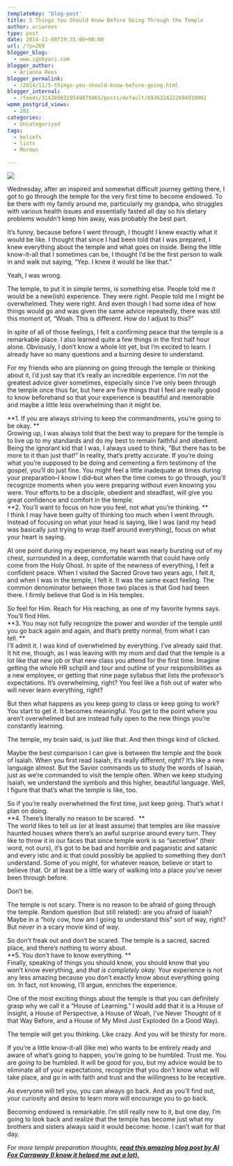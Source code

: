 ```yaml
---
templateKey: 'blog-post'
title: 5 Things You Should Know Before Going Through the Temple
author: ariwrees
type: post
date: 2014-11-08T19:35:00+00:00
url: /?p=269
blogger_blog:
  - www.igobyari.com
blogger_author:
  - Arianna Rees
blogger_permalink:
  - /2014/11/5-things-you-should-know-before-going.html
blogger_internal:
  - /feeds/3142898329549879465/posts/default/6936324222694939002
wpmm_postgrid_views:
  - 282
categories:
  - Uncategorized
tags:
  - beliefs
  - lists
  - Mormon

---
```

[![](http://www.igobyari.com/wp-content/uploads/2014/11/temple.jpg)](http://www.igobyari.com/wp-content/uploads/2014/11/temple.jpg)

Wednesday, after an inspired and somewhat difficult journey getting there, I got to go through the temple for the very first time to become endowed. To be there with my family around me, particularly my grandpa, who struggles with various health issues and essentially fasted all day so his dietary problems wouldn’t keep him away, was probably the best part.

It’s funny, because before I went through, I thought I knew exactly what it would be like. I thought that since I had been told that I was prepared, I knew everything about the temple and what goes on inside. Being the little know-it-all that I sometimes can be, I thought I’d be the first person to walk in and walk out saying, “Yep. I knew it would be like that.”

Yeah, I was wrong.

The temple, to put it in simple terms, is something else. People told me it would be a new(ish) experience. They were right. People told me I might be overwhelmed. They were right. And even though I had some idea of how things would go and was given the same advice repeatedly, there was still this moment of, “Woah. This is different. How do I adjust to this?”

In spite of all of those feelings, I felt a confirming peace that the temple is a remarkable place. I also learned quite a few things in the first half hour alone. Obviously, I don’t know a whole lot yet, but I’m excited to learn. I already have so many questions and a burning desire to understand.

For my friends who are planning on going through the temple or thinking about it, I’d just say that it’s really an incredible experience. I’m not the greatest advice giver sometimes, especially since I’ve only been through the temple once thus far, but here are five things that I feel are really good to know beforehand so that your experience is beautiful and memorable and maybe a little less overwhelming than it might be.

  
**1\. If you are always striving to keep the commandments, you’re going to be okay. **  
Growing up, I was always told that the best way to prepare for the temple is to live up to my standards and do my best to remain faithful and obedient. Being the ignorant kid that I was, I always used to think, “But there has to be more to it than just that!” In reality, that’s pretty accurate. If you’re doing what you’re supposed to be doing and cementing a firm testimony of the gospel, you’ll do just fine. You might feel a little inadequate at times during your preparation–I know I did–but when the time comes to go through, you’ll recognize moments when you were preparing without even knowing you were. Your efforts to be a disciple, obedient and steadfast, will give you great confidence and comfort in the temple.  
**2\. You’ll want to focus on how you feel, not what you’re thinking. **  
I think I may have been guilty of thinking too much when I went through. Instead of focusing on what your head is saying, like I was (and my head was basically just trying to wrap itself around everything), focus on what your heart is saying.

At one point during my experience, my heart was nearly bursting out of my chest, surrounded in a deep, comfortable warmth that could have only come from the Holy Ghost. In spite of the newness of everything, I felt a confident peace. When I visited the Sacred Grove two years ago, I felt it, and when I was in the temple, I felt it. It was the same exact feeling. The common denominator between those two places is that God had been there. I firmly believe that God is in His temples.

So feel for Him. Reach for His reaching, as one of my favorite hymns says. You’ll find Him.  
**3\. You may not fully recognize the power and wonder of the temple until you go back again and again, and that’s pretty normal, from what I can tell. **  
I’ll admit it. I was kind of overwhelmed by everything. I’ve already said that. It hit me, though, as I was leaving with my mom and dad that the temple is a lot like that new job or that new class you attend for the first time. Imagine getting the whole HR schpill and tour and outline of your responsibilities as a new employee, or getting that nine page syllabus that lists the professor’s expectations. It’s overwhelming, right? You feel like a fish out of water who will never learn everything, right?

But then what happens as you keep going to class or keep going to work? You start to get it. It becomes meaningful. You get to the point where you aren’t overwhelmed but are instead fully open to the new things you’re constantly learning.

The temple, my brain said, is just like that. And then things kind of clicked.

Maybe the best comparison I can give is between the temple and the book of Isaiah. When you first read Isaiah, it’s really different, right? It’s like a new language almost. But the Savior commands us to study the words of Isaiah, just as we’re commanded to visit the temple often. When we keep studying Isaiah, we understand the symbols and this higher, beautiful language. Well, I figure that that’s what the temple is like, too.

So if you’re really overwhelmed the first time, just keep going. That’s what I plan on doing.  
**4\. There’s literally no reason to be scared.  **  
The world likes to tell us (or at least assume) that temples are like massive haunted houses where there’s an awful surprise around every turn. They like to throw it in our faces that since temple work is so “secretive” (their word, not ours), it’s got to be bad and horrible and paganistic and satanic and every istic and ic that could possibly be applied to something they don’t understand. Some of you might, for whatever reason, believe or start to believe that. Or at least be a little wary of walking into a place you’ve never been through before.

Don’t be.

The temple is not scary. There is no reason to be afraid of going through the temple. Random question (but still related): are you afraid of Isaiah? Maybe in a “holy cow, how am I going to understand this” sort of way, right? But _never_ in a scary movie kind of way.

So don’t freak out and don’t be scared. The temple is a sacred, sacred place, and there’s nothing to worry about.  
**5\. You don’t have to know everything. **  
Finally, speaking of things you should know, you should know that you won’t know everything, and _that is completely okay._ Your experience is not any less amazing because you don’t exactly know about everything going on. In fact, not knowing, I’ll argue, enriches the experience.

One of the most exciting things about the temple is that you can definitely grasp why we call it a “House of Learning.” I would add that it is a House of Insight, a House of Perspective, a House of Woah, I’ve Never Thought of it that Way Before, and a House of My Mind Just Exploded (In a Good Way).

The temple will get you thinking. Like crazy. And you will be thirsty for more.

If you’re a little know-it-all (like me) who wants to be entirely ready and aware of what’s going to happen, you’re going to be humbled. Trust me. You are _going_ to be humbled. It will be good for you, but my advice would be to eliminate all of your expectations, recognize that you don’t know what will take place, and go in with faith and trust and the willingness to be receptive.

As everyone will tell you, you can always go back. And as you’ll find out, your curiosity and desire to learn more will encourage you to go back.

Becoming endowed is remarkable. I’m still really new to it, but one day, I’m going to look back and realize that the temple has become just what my brothers and sisters always said it would become: home. I can’t wait for that day.

_For more temple preparation thoughts, [**read this amazing blog post by Al Fox Carraway (I know it helped me out a lot).**](http://alfoxshead.blogspot.com/2014/11/the-truth-about-mormon-temples-and-what.html)_